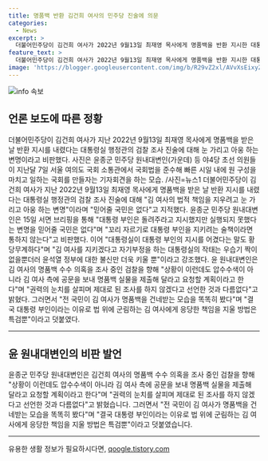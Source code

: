 ```yaml
---
title: 명품백 반환 김건희 여사의 민주당 진술에 의문
categories:
  - News
excerpt: >
  더불어민주당이 김건희 여사가 2022년 9월13일 최재영 목사에게 명품백을 반환 지시한 대통령실 행정관의 검찰 진술을 비판했습니다. 윤종군 민주당 원내대변인은 대통령 부인의 지시를 어겼다는 대통령실의 작태는 불신을 키울 뿐이라며, 검찰의 명품백 수사를 비난하고 특검 수사를 요구했습니다. 논란 속에 대통령 부인에 대한 법적 책임을 지워려는 시도로 해석되면서 궁금증이 더해졌습니다.
feature_text: >
  더불어민주당이 김건희 여사가 2022년 9월13일 최재영 목사에게 명품백을 반환 지시한 대통령실 행정관의 검찰 진술을 비판했습니다. 윤종군 민주당 원내대변인은 대통령 부인의 지시를 어겼다는 대통령실의 작태는 불신을 키울 뿐이라며, 검찰의 명품백 수사를 비난하고 특검 수사를 요구했습니다. 논란 속에 대통령 부인에 대한 법적 책임을 지워려는 시도로 해석되면서 궁금증이 더해졌습니다.
image: 'https://blogger.googleusercontent.com/img/b/R29vZ2xl/AVvXsEixyZcFfHzMRdzZMjFBmAUKJYCLCGyLL1o632UiGVXcaFdKo_bkvkuCioo0uUKlGfBVcT3P84aROyZIXSBEx3Aw5nCQ3pTgDom1WDC4m8eifvWiAmWEEVb4x6G_l8C0QH225ldMjyaFvpxGEBGNO37VmDTDMHGhJPq73UglMfDca1-0aw/s1600/blogspot.png'
---
```


<p><img src="https://blogger.googleusercontent.com/img/b/R29vZ2xl/AVvXsEixyZcFfHzMRdzZMjFBmAUKJYCLCGyLL1o632UiGVXcaFdKo_bkvkuCioo0uUKlGfBVcT3P84aROyZIXSBEx3Aw5nCQ3pTgDom1WDC4m8eifvWiAmWEEVb4x6G_l8C0QH225ldMjyaFvpxGEBGNO37VmDTDMHGhJPq73UglMfDca1-0aw/s1600/blogspot.png" alt="info 속보" /></p>

<h2 data-ke-size="size26">언론 보도에 따른 정황</h2>

<p data-ke-size="size16">더불어민주당이 김건희 여사가  지난 2022년 9월13일 최재영 목사에게 명품백을 받은 날 반환 지시를 내렸다는 대통령실 행정관의 검찰 조사 진술에 대해 눈 가리고 아웅 하는 변명이라고 비판했다. 사진은 윤종군 민주당 원내대변인(가운데) 등 야4당 초선 의원들이 지난달 7일 서울 여의도 국회 소통관에서 국회법을 준수해 빠른 시일 내에 원 구성을 마치고 일하는 국회를 만들자는 기자회견을 하는 모습. /사진=뉴스1 더불어민주당이 김건희 여사가 지난 2022년 9월13일 최재영 목사에게 명품백을 받은 날 반환 지시를 내렸다는 대통령실 행정관의 검찰 조사 진술에 대해 "김 여사의 법적 책임을 지우려고 눈 가리고 아웅 하는 변명"이라며 "믿어줄 국민은 없다"고 지적했다. 윤종군 민주당 원내대변인은 15일 서면 브리핑을 통해 "대통령 부인은 돌려주라고 지시했지만 실행되지 못했다는 변명을 믿어줄 국민은 없다"며 "꼬리 자르기로 대통령 부인을 지키려는 술책이라면 통하지 않는다"고 비판했다. 이어 "대통령실이 대통령 부인의 지시를 어겼다는 말도 황당무계하다"며 "김 여사를 지키겠다고 자기부정을 하는 대통령실의 작태는 우습기 짝이 없을뿐더러 윤석열 정부에 대한 불신만 더욱 키울 뿐"이라고 강조했다. 윤 원내대변인은 김 여사의 명품백 수수 의혹을 조사 중인 검찰을 향해 "상황이 이런데도 압수수색이 아니라 김 여사 측에 공문을 보내 명품백 실물을 제출해 달라고 요청할 계획이라고 한다"며 "권력의 눈치를 살피며 제대로 된 조사를 하지 않겠다고 선언한 것과 다름없다"고 밝혔다. 그러면서 "전 국민이 김 여사가 명품백을 건네받는 모습을 똑똑히 봤다"며 "결국 대통령 부인이라는 이유로 법 위에 군림하는 김 여사에게 응당한 책임을 지울 방법은 특검뿐"이라고 덧붙였다.</p>

<hr>

<h2 data-ke-size="size26">윤 원내대변인의 비판 발언</h2>

<p data-ke-size="size16">윤종군 민주당 원내대변인은 김건희 여사의 명품백 수수 의혹을 조사 중인 검찰을 향해 "상황이 이런데도 압수수색이 아니라 김 여사 측에 공문을 보내 명품백 실물을 제출해 달라고 요청할 계획이라고 한다"며 "권력의 눈치를 살피며 제대로 된 조사를 하지 않겠다고 선언한 것과 다름없다"고 밝혔습니다. 그러면서 "전 국민이 김 여사가 명품백을 건네받는 모습을 똑똑히 봤다"며 "결국 대통령 부인이라는 이유로 법 위에 군림하는 김 여사에게 응당한 책임을 지울 방법은 특검뿐"이라고 덧붙였습니다.</p>

<hr>
유용한 생활 정보가 필요하시다면, <a href="https://qoogle.tistory.com" rel="dofollow">qoogle.tistory.com</a>



